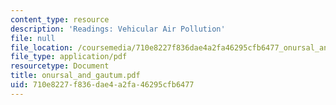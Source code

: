 ```yaml
---
content_type: resource
description: 'Readings: Vehicular Air Pollution'
file: null
file_location: /coursemedia/710e8227f836dae4a2fa46295cfb6477_onursal_and_gautum.pdf
file_type: application/pdf
resourcetype: Document
title: onursal_and_gautum.pdf
uid: 710e8227-f836-dae4-a2fa-46295cfb6477
---
```

